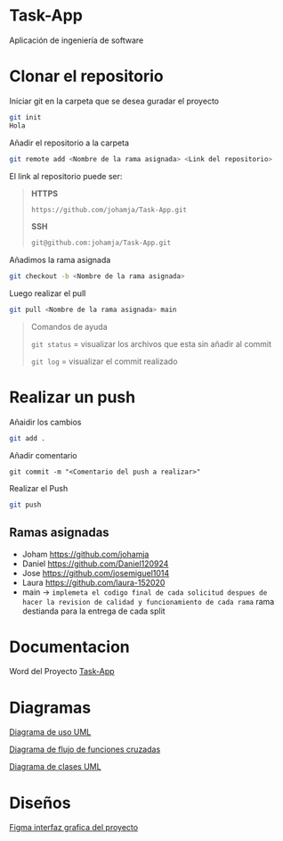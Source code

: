 # Task-App
Aplicación de ingeniería de software
# Clonar el repositorio
Iniciar git en la carpeta que se desea guradar el proyecto
``` bash
git init
Hola
```
Añadir el repositorio a la carpeta
``` bash
git remote add <Nombre de la rama asignada> <Link del repositorio>
```
El link al repositorio puede ser:
> **HTTPS**
>``` bash
> https://github.com/johamja/Task-App.git
>```
> **SSH**
>``` bash
> git@github.com:johamja/Task-App.git
>```
Añadimos la rama asignada 
``` bash
git checkout -b <Nombre de la rama asignada>
```
Luego realizar el pull
``` bash
git pull <Nombre de la rama asignada> main
```
> Comandos de ayuda 
> 
> `git status` = visualizar los archivos que esta sin añadir al commit
> 
> `git log` = visualizar el commit realizado


# Realizar un push
Añaidir los cambios
``` bash
git add .
```
Añadir comentario
```
git commit -m "<Comentario del push a realizar>"
```
Realizar el Push
``` bash
git push 
```


## Ramas asignadas

- Joham https://github.com/johamja
- Daniel https://github.com/Daniel120924
- Jose https://github.com/josemiguel1014
- Laura https://github.com/laura-152020
- main -> ``implemeta el codigo final de cada solicitud despues de hacer la revision de calidad y funcionamiento de cada rama`` rama destianda para la entrega de cada split

# Documentacion 
Word del Proyecto 
[Task-App](https://upbeduco-my.sharepoint.com/:w:/g/personal/jaider_morales_upb_edu_co/EZUO_zTJ865IoJLpbNsz_8MBc7bRWz5cOct8caM_R2PFjQ?e=fevP6L)
# Diagramas

[Diagrama de uso UML](https://upbeduco-my.sharepoint.com/:u:/g/personal/jaider_morales_upb_edu_co/ESMg2HWuY-FJur_SpF_CxewBfchtsDJEVdGVn15lfL2dsg?e=QMG7f7)

[Diagrama de flujo de funciones cruzadas](https://upbeduco-my.sharepoint.com/:u:/g/personal/jaider_morales_upb_edu_co/EfChokOmW95JhSe7a4A_mw0BhXJXHCu-0VNaX5DjyMl9Nw?e=GAM10t)

[Diagrama de clases UML](https://upbeduco-my.sharepoint.com/:u:/g/personal/jaider_morales_upb_edu_co/ESMg2HWuY-FJur_SpF_CxewBfchtsDJEVdGVn15lfL2dsg?e=8U1l0x)

# Diseños
[Figma interfaz grafica del proyecto](https://www.figma.com/file/N5OxmMcwmWnkzwLbpRvmMH/Untitled?node-id=2%3A65)
